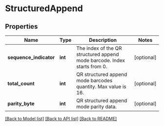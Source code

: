 # StructuredAppend

## Properties
Name | Type | Description | Notes
---- | ---- | ----------- | -----
**sequence_indicator** | **int** | The index of the QR structured append mode barcode. Index starts from 0. | [optional] 
**total_count** | **int** | QR structured append mode barcodes quantity. Max value is 16. | [optional] 
**parity_byte** | **int** | QR structured append mode parity data. | [optional] 

[[Back to Model list]](../../README.md#documentation-for-models) [[Back to API list]](../../README.md#documentation-for-api-endpoints) [[Back to README]](../../README.md)



